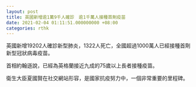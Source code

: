 ```yaml
---
layout: post
title: 英國新增逾1萬9千人確診　逾1千萬人接種首劑疫苗
date: 2021-02-04 01:11:51.000000000 +08:00
categories: rthk
---
```


英國新增19202人確診新型肺炎，1322人死亡，全國超過1000萬人已經接種首劑新型冠狀病毒疫苗。

首相約翰遜說，已經為英格蘭接近九成的75歲以上長者接種疫苗。

衛生大臣夏國賢在社交網站形容，是國家抗疫努力中，一個非常重要的里程碑。
